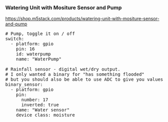 ### Watering Unit with Mositure Sensor and Pump

https://shop.m5stack.com/products/watering-unit-with-mositure-sensor-and-pump

<pre>
# Pump, toggle it on / off
switch:
  - platform: gpio
    pin: 16
    id: waterpump
    name: "WaterPump"

# Rainfall sensor - digital wet/dry output.
# I only wanted a binary for "has something flooded"
# but you should also be able to use ADC to give you values
binary_sensor:
  - platform: gpio
    pin: 
      number: 17
      inverted: true
    name: "Water sensor"
    device_class: moisture
</pre>
